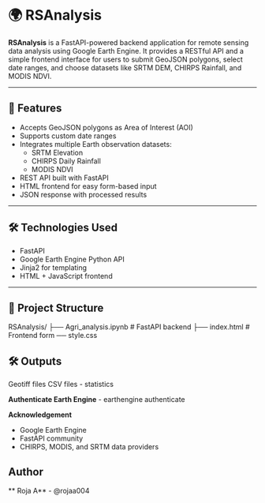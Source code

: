 # 🌍 RSAnalysis

**RSAnalysis** is a FastAPI-powered backend application for remote sensing data analysis using Google Earth Engine. It provides a RESTful API and a simple frontend interface for users to submit GeoJSON polygons, select date ranges, and choose datasets like SRTM DEM, CHIRPS Rainfall, and MODIS NDVI.

---

## 🚀 Features

- Accepts GeoJSON polygons as Area of Interest (AOI)
- Supports custom date ranges
- Integrates multiple Earth observation datasets:
  - SRTM Elevation
  - CHIRPS Daily Rainfall
  - MODIS NDVI
- REST API built with FastAPI
- HTML frontend for easy form-based input
- JSON response with processed results

---

## 🛠️ Technologies Used

- FastAPI
- Google Earth Engine Python API
- Jinja2 for templating
- HTML + JavaScript frontend

---

## 📁 Project Structure
RSAnalysis/ ├── Agri_analysis.ipynb               # FastAPI backend ├── index.html        # Frontend form ── style.css         


## 🛠️ Outputs
Geotiff files
CSV files - statistics


**Authenticate Earth Engine** - earthengine authenticate

**Acknowledgement**
- Google Earth Engine
- FastAPI community
- CHIRPS, MODIS, and SRTM data providers

## Author
** Roja A** - @rojaa004


